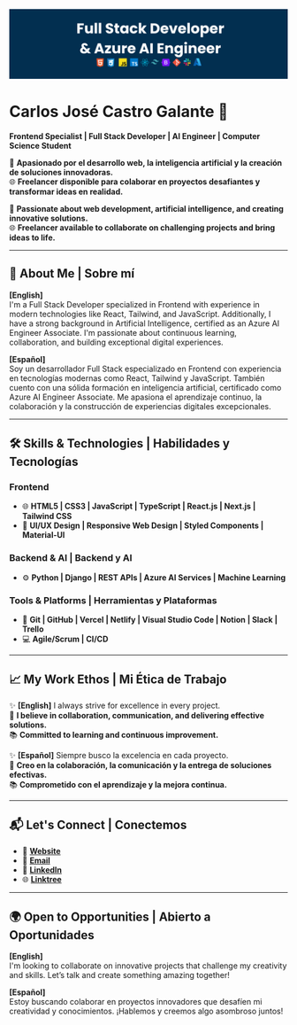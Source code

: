 <img src="/GCJCG.png">

# Carlos José Castro Galante 🌟  
**Frontend Specialist | Full Stack Developer | AI Engineer | Computer Science Student**  

🎯 **Apasionado por el desarrollo web, la inteligencia artificial y la creación de soluciones innovadoras.**  
🌐 **Freelancer disponible para colaborar en proyectos desafiantes y transformar ideas en realidad.**  

🎯 **Passionate about web development, artificial intelligence, and creating innovative solutions.**  
🌐 **Freelancer available to collaborate on challenging projects and bring ideas to life.**  

---

## 🚀 About Me | Sobre mí  
**[English]**  
I'm a Full Stack Developer specialized in Frontend with experience in modern technologies like React, Tailwind, and JavaScript. Additionally, I have a strong background in Artificial Intelligence, certified as an Azure AI Engineer Associate. I'm passionate about continuous learning, collaboration, and building exceptional digital experiences.  

**[Español]**  
Soy un desarrollador Full Stack especializado en Frontend con experiencia en tecnologías modernas como React, Tailwind y JavaScript. También cuento con una sólida formación en inteligencia artificial, certificado como Azure AI Engineer Associate. Me apasiona el aprendizaje continuo, la colaboración y la construcción de experiencias digitales excepcionales.  

---

## 🛠️ Skills & Technologies | Habilidades y Tecnologías  

### **Frontend**  
- 🌐 **HTML5 | CSS3 | JavaScript | TypeScript | React.js | Next.js | Tailwind CSS**  
- 🎨 **UI/UX Design | Responsive Web Design | Styled Components | Material-UI**  

### **Backend & AI | Backend y AI**  
- ⚙️ **Python | Django | REST APIs | Azure AI Services | Machine Learning**  

### **Tools & Platforms | Herramientas y Plataformas**  
- 🔧 **Git | GitHub | Vercel | Netlify | Visual Studio Code | Notion | Slack | Trello**  
- 💻 **Agile/Scrum | CI/CD**  

---

## 📈 My Work Ethos | Mi Ética de Trabajo  

✨ **[English]** I always strive for excellence in every project.  
🤝 **I believe in collaboration, communication, and delivering effective solutions.**  
📚 **Committed to learning and continuous improvement.**  

✨ **[Español]** Siempre busco la excelencia en cada proyecto.  
🤝 **Creo en la colaboración, la comunicación y la entrega de soluciones efectivas.**  
📚 **Comprometido con el aprendizaje y la mejora continua.**  

---

## 📬 Let's Connect | Conectemos  

- 🔗 [**Website**](https://carlosjcastrog.netlify.app)  
- 📧 [**Email**](mailto:hi.carlosjcastrog@gmail.com)  
- 💼 [**LinkedIn**](https://www.linkedin.com/in/carlosjcastrog)  
- 🌐 [**Linktree**](https://linktr.ee/carlosjcastrog)  

---

## 🌍 Open to Opportunities | Abierto a Oportunidades  

**[English]**  
I'm looking to collaborate on innovative projects that challenge my creativity and skills. Let’s talk and create something amazing together!  

**[Español]**  
Estoy buscando colaborar en proyectos innovadores que desafíen mi creatividad y conocimientos. ¡Hablemos y creemos algo asombroso juntos!  

